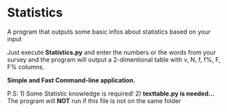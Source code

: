 # Statistics
A program that outputs some basic infos about statistics based on your input

Just execute **Statistics.py** and enter the numbers or the words from your survey and the program will output a 2-dimentional table with v, N, f, f%, F, F% columns.

**Simple and Fast Command-line application.**

P.S: 1) Some Statistic knowledge is required!
     2) **texttable.py is needed...** The program will **NOT** run if this file is not on the same folder
